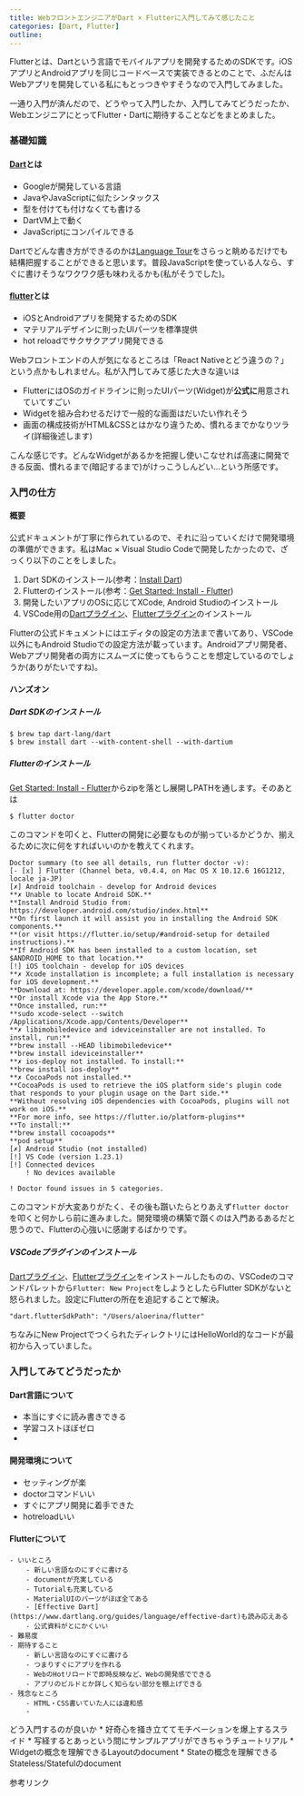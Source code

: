 ```yaml
---
title: WebフロントエンジニアがDart × Flutterに入門してみて感じたこと
categories: [Dart, Flutter]
outline: 
---
```


Flutterとは、Dartという言語でモバイルアプリを開発するためのSDKです。iOSアプリとAndroidアプリを同じコードベースで実装できるとのことで、ふだんはWebアプリを開発している私にもとっつきやすそうなので入門してみました。

一通り入門が済んだので、どうやって入門したか、入門してみてどうだったか、WebエンジニアにとってFlutter・Dartに期待することなどをまとめました。

### 基礎知識

#### [Dart](https://www.dartlang.org/)とは

* Googleが開発している言語
* JavaやJavaScriptに似たシンタックス
* 型を付けても付けなくても書ける
* DartVM上で動く
* JavaScriptにコンパイルできる

Dartでどんな書き方ができるのかは[Language Tour](https://www.dartlang.org/guides/language/language-tour)をさらっと眺めるだけでも結構把握することができると思います。普段JavaScriptを使っている人なら、すぐに書けそうなワクワク感も味わえるかも(私がそうでした)。


#### [flutter](https://flutter.io/)とは

* iOSとAndroidアプリを開発するためのSDK
* マテリアルデザインに則ったUIパーツを標準提供
* hot reloadでサクサクアプリ開発できる

Webフロントエンドの人が気になるところは「React Nativeとどう違うの？」という点かもしれません。私が入門してみて感じた大きな違いは
* FlutterにはOSのガイドラインに則ったUIパーツ(Widget)が**公式に**用意されていてすごい
* Widgetを組み合わせるだけで一般的な画面はだいたい作れそう
* 画面の構成技術がHTML&CSSとはかなり違うため、慣れるまでかなりツライ(詳細後述します)

こんな感じです。どんなWidgetがあるかを把握し使いこなせれば高速に開発できる反面、慣れるまで(暗記するまで)がけっこうしんどい…という所感です。

### 入門の仕方

#### 概要
公式ドキュメントが丁寧に作られているので、それに沿っていくだけで開発環境の準備ができます。私はMac × Visual Studio Codeで開発したかったので、ざっくり以下のことをしました。

1. Dart SDKのインストール(参考：[Install Dart](https://www.dartlang.org/tools/sdk))
2. Flutterのインストール(参考：[Get Started: Install - Flutter](https://flutter.io/get-started/install/))
3. 開発したいアプリのOSに応じてXCode, Android Studioのインストール
4. VSCode用の[Dartプラグイン](https://marketplace.visualstudio.com/items?itemName=Dart-Code.dart-code)、[Flutterプラグイン](https://marketplace.visualstudio.com/items?itemName=franzsilva.fs-flutter-snippets)のインストール

Flutterの公式ドキュメントにはエディタの設定の方法まで書いてあり、VSCode以外にもAndroid Studioでの設定方法が載っています。Androidアプリ開発者、Webアプリ開発者の両方にスムーズに使ってもらうことを想定しているのでしょうか(ありがたいですね)。

#### ハンズオン

##### Dart SDKのインストール

```shell
$ brew tap dart-lang/dart
$ brew install dart --with-content-shell --with-dartium
```

##### Flutterのインストール

[Get Started: Install - Flutter](https://flutter.io/get-started/install/)からzipを落とし展開しPATHを通します。そのあとは

```shell
$ flutter doctor
```

このコマンドを叩くと、Flutterの開発に必要なものが揃っているかどうか、揃えるために次に何をすればいいのかを教えてくれます。

```
Doctor summary (to see all details, run flutter doctor -v):
[- [x] ] Flutter (Channel beta, v0.4.4, on Mac OS X 10.12.6 16G1212, locale ja-JP)
[✗] Android toolchain - develop for Android devices
**✗ Unable to locate Android SDK.**
**Install Android Studio from: https://developer.android.com/studio/index.html**
**On first launch it will assist you in installing the Android SDK components.**
**(or visit https://flutter.io/setup/#android-setup for detailed instructions).**
**If Android SDK has been installed to a custom location, set $ANDROID_HOME to that location.**
[!] iOS toolchain - develop for iOS devices
**✗ Xcode installation is incomplete; a full installation is necessary for iOS development.**
**Download at: https://developer.apple.com/xcode/download/**
**Or install Xcode via the App Store.**
**Once installed, run:**
**sudo xcode-select --switch /Applications/Xcode.app/Contents/Developer**
**✗ libimobiledevice and ideviceinstaller are not installed. To install, run:**
**brew install --HEAD libimobiledevice**
**brew install ideviceinstaller**
**✗ ios-deploy not installed. To install:**
**brew install ios-deploy**
**✗ CocoaPods not installed.**
**CocoaPods is used to retrieve the iOS platform side's plugin code that responds to your plugin usage on the Dart side.**
**Without resolving iOS dependencies with CocoaPods, plugins will not work on iOS.**
**For more info, see https://flutter.io/platform-plugins**
**To install:**
**brew install cocoapods**
**pod setup**
[✗] Android Studio (not installed)
[!] VS Code (version 1.23.1)
[!] Connected devices
    ! No devices available

! Doctor found issues in 5 categories.
```

このコマンドが大変ありがたく、その後も躓いたらとりあえず`flutter doctor`を叩くと何かしら前に進みました。開発環境の構築で躓くのは入門あるあるだと思うので、Flutterの心強いに感謝するばかりです。

##### VSCodeプラグインのインストール

[Dartプラグイン](https://marketplace.visualstudio.com/items?itemName=Dart-Code.dart-code)、[Flutterプラグイン](https://marketplace.visualstudio.com/items?itemName=franzsilva.fs-flutter-snippets)をインストールしたものの、VSCodeのコマンドパレットから`Flutter: New Project`をしようとしたらFlutter SDKがないと怒られました。設定にFlutterの所在を追記することで解決。

```
"dart.flutterSdkPath": "/Users/aloerina/flutter"
```

ちなみにNew ProjectでつくられたディレクトリにはHelloWorld的なコードが最初から入っていました。


### 入門してみてどうだったか

#### Dart言語について
* 本当にすぐに読み書きできる
* 学習コストほぼゼロ
* 

#### 開発環境について

* セッティングが楽
* doctorコマンドいい
* すぐにアプリ開発に着手できた
* hotreloadいい

#### Flutterについて



	- いいところ 
		- 新しい言語なのにすぐに書ける
		- documentが充実している
		- Tutorialも充実している
		- MaterialUIのパーツがほぼ全てある
		- [Effective Dart](https://www.dartlang.org/guides/language/effective-dart)も読み応えある
		- 公式資料がとにかくいい
	- 難易度
	- 期待すること
		- 新しい言語なのにすぐに書ける
		- つまりすぐにアプリを作れる
		- WebのHotリロードで即時反映など、Webの開発感でできる
		- アプリのビルドとか詳しく知らない部分を棚上げできる
	- 残念なところ
		- HTML・CSS書いていた人には違和感
		- 


どう入門するのが良いか
	* 好奇心を掻き立ててモチベーションを爆上するスライド
	* 写経するとあっという間にサンプルアプリができちゃうチュートリアル
	* Widgetの概念を理解できるLayoutのdocument
	* Stateの概念を理解できるStateless/Statefulのdocument


参考リンク

[^1]: Dart × Flutterでどんなことができるのかを知るにはこちらの[スライド](https://adwd.github.io/dart-flutter-slide/#/)が最高です。これさえ読めば十分でした。